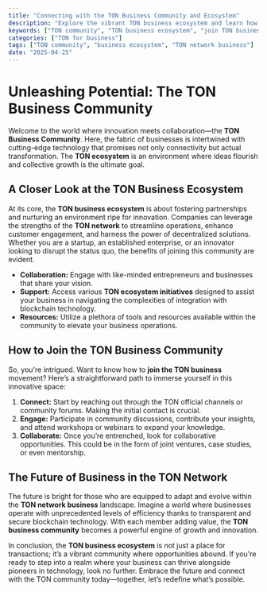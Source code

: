 ```yaml
---
title: "Connecting with the TON Business Community and Ecosystem"
description: "Explore the vibrant TON business ecosystem and learn how to join the global community of businesses leveraging the TON network."
keywords: ["TON community", "TON business ecosystem", "join TON business", "TON network business"]
categories: ["TON for business"]
tags: ["TON community", "business ecosystem", "TON network business"]
date: "2025-04-25"
---
```


# Unleashing Potential: The TON Business Community

Welcome to the world where innovation meets collaboration—the **TON Business Community**. Here, the fabric of businesses is intertwined with cutting-edge technology that promises not only connectivity but actual transformation. The **TON ecosystem** is an environment where ideas flourish and collective growth is the ultimate goal.

## A Closer Look at the TON Business Ecosystem

At its core, the **TON business ecosystem** is about fostering partnerships and nurturing an environment ripe for innovation. Companies can leverage the strengths of the **TON network** to streamline operations, enhance customer engagement, and harness the power of decentralized solutions. Whether you are a startup, an established enterprise, or an innovator looking to disrupt the status quo, the benefits of joining this community are evident.

- **Collaboration:** Engage with like-minded entrepreneurs and businesses that share your vision.
- **Support:** Access various **TON ecosystem initiatives** designed to assist your business in navigating the complexities of integration with blockchain technology.
- **Resources:** Utilize a plethora of tools and resources available within the community to elevate your business operations.

## How to Join the TON Business Community

So, you're intrigued. Want to know how to **join the TON business** movement? Here’s a straightforward path to immerse yourself in this innovative space:

1. **Connect:** Start by reaching out through the TON official channels or community forums. Making the initial contact is crucial.
2. **Engage:** Participate in community discussions, contribute your insights, and attend workshops or webinars to expand your knowledge.
3. **Collaborate:** Once you’re entrenched, look for collaborative opportunities. This could be in the form of joint ventures, case studies, or even mentorship.

## The Future of Business in the TON Network

The future is bright for those who are equipped to adapt and evolve within the **TON network business** landscape. Imagine a world where businesses operate with unprecedented levels of efficiency thanks to transparent and secure blockchain technology. With each member adding value, the **TON business community** becomes a powerful engine of growth and innovation.

In conclusion, the **TON business ecosystem** is not just a place for transactions; it’s a vibrant community where opportunities abound. If you're ready to step into a realm where your business can thrive alongside pioneers in technology, look no further. Embrace the future and connect with the TON community today—together, let’s redefine what’s possible.